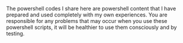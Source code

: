 
The powershell codes I share here are powershell content that I have prepared and used completely with my own experiences.
You are responsible for any problems that may occur when you use these powershell scripts, it will be healthier to use them consciously and by testing.
